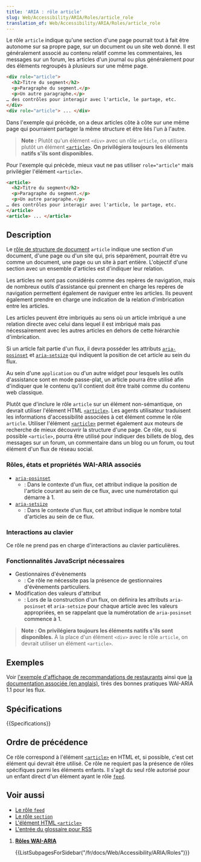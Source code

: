 ```yaml
---
title: 'ARIA : rôle article'
slug: Web/Accessibility/ARIA/Roles/article_role
translation_of: Web/Accessibility/ARIA/Roles/article_role
---
```


Le rôle `article` indique qu'une section d'une page pourrait tout à fait être autonome sur sa propre page, sur un document ou un site web donné. Il est généralement associé au contenu relatif comme les commentaires, les messages sur un forum, les articles d'un journal ou plus généralement pour des éléments regroupés à plusieurs sur une même page.

```html
<div role="article">
  <h2>Titre du segment</h2>
  <p>Paragraphe du segment.</p>
  <p>Un autre paragraphe.</p>
… des contrôles pour interagir avec l'article, le partage, etc.
</div>
<div role="article"> ... </div>
```

Dans l'exemple qui précède, on a deux articles côte à côte sur une même page qui pourraient partager la même structure et être liés l'un à l'autre.

> **Note :** Plutôt qu'un élément `<div>` avec un rôle `article`, on utilisera plutôt un élément [`<article>`](/fr/docs/Web/HTML/Element/article). **On privilégiera toujours les éléments natifs s'ils sont disponibles.**

Pour l'exemple qui précède, mieux vaut ne pas utiliser `role="article"` mais privilégier l'élément `<article>`.

```html
<article>
  <h2>Titre du segment</h2>
  <p>Paragraphe du segment.</p>
  <p>Un autre paragraphe.</p>
… des contrôles pour interagir avec l'article, le partage, etc.
</article>
<article> ... </article>
```

## Description

Le [rôle de structure de document](/fr/docs/Web/Accessibility/ARIA/Roles#document_structure_roles) `article` indique une section d'un document, d'une page ou d'un site qui, pris séparément, pourrait être vu comme un document, une page ou un site à part entière. L'objectif d'une section avec un ensemble d'articles est d'indiquer leur relation.

Les articles ne sont pas considérés comme des repères de navigation, mais de nombreux outils d'assistance qui prennent en charge les repères de navigation permettent également de naviguer entre les articles. Ils peuvent également prendre en charge une indication de la relation d'imbrication entre les articles.

Les articles peuvent être imbriqués au sens où un article imbriqué a une relation directe avec celui dans lequel il est imbriqué mais pas nécessairement avec les autres articles en dehors de cette hiérarchie d'imbrication.

Si un article fait partie d'un flux, il devra posséder les attributs [`aria-posinset`](/fr/docs/Web/Accessibility/ARIA/Attributes/aria-posinset) et [`aria-setsize`](/fr/docs/Web/Accessibility/ARIA/Attributes/aria-setsize) qui indiquent la position de cet article au sein du flux.

Au sein d'une `application` ou d'un autre widget pour lesquels les outils d'assistance sont en mode passe-plat, un article pourra être utilisé afin d'indiquer que le contenu qu'il contient doit être traité comme du contenu web classique.

Plutôt que d'inclure le rôle `article` sur un élément non-sémantique, on devrait utiliser l'élément HTML [`<article>`](/fr/docs/Web/HTML/Element/article). Les agents utilisateur traduisent les informations d'accessibilité associées à cet élément comme le rôle `article`. Utiliser l'élément [`<article>`](/fr/docs/Web/HTML/Element/article) permet également aux moteurs de recherche de mieux découvrir la structure d'une page. Ce rôle, ou si possible `<article>`, pourra être utilisé pour indiquer des billets de blog, des messages sur un forum, un commentaire dans un blog ou un forum, ou tout élément d'un flux de réseau social.

### Rôles, états et propriétés WAI-ARIA associés

- [`aria-posinset`](/fr/docs/Web/Accessibility/ARIA/Attributes/aria-posinset)
  - : Dans le contexte d'un flux, cet attribut indique la position de l'article courant au sein de ce flux, avec une numérotation qui démarre à 1.
- [`aria-setsize`](/fr/docs/Web/Accessibility/ARIA/Attributes/aria-setsize)
  - : Dans le contexte d'un flux, cet attribut indique le nombre total d'articles au sein de ce flux.

### Interactions au clavier

Ce rôle ne prend pas en charge d'interactions au clavier particulières.

### Fonctionnalités JavaScript nécessaires

- Gestionnaires d'évènements
  - : Ce rôle ne nécessite pas la présence de gestionnaires d'évènements particuliers.
- Modification des valeurs d'attribut
  - : Lors de la construction d'un flux, on définira les attributs `aria-posinset` et `aria-setsize` pour chaque article avec les valeurs appropriées, en se rappelant que la numérotation de `aria-posinset` commence à 1.

> **Note :** **On privilégiera toujours les éléments natifs s'ils sont disponibles.** À la place d'un élément `<div>` avec le rôle `article`, on devrait utiliser un élément `<article>`.

## Exemples

Voir [l'exemple d'affichage de recommandations de restaurants](https://www.w3.org/TR/wai-aria-practices-1.1/examples/feed/feedDisplay.html) ainsi que [la documentation associée (en anglais)](https://www.w3.org/TR/wai-aria-practices-1.1/examples/feed/feed.html), tirés des bonnes pratiques WAI-ARIA 1.1 pour les flux.

## Spécifications

{{Specifications}}

## Ordre de précédence

Ce rôle correspond à l'élément [`<article>`](/fr/docs/Web/HTML/Element/article) en HTML et, si possible, c'est cet élément qui devrait être utilisé. Ce rôle ne requiert pas la présence de rôles spécifiques parmi les éléments enfants. Il s'agit du seul rôle autorisé pour un enfant direct d'un élément ayant le rôle [`feed`](/fr/docs/Web/Accessibility/ARIA/Roles/feed_role).

## Voir aussi

- [Le rôle `feed`](/fr/docs/Web/Accessibility/ARIA/Roles/feed_role)
- [Le rôle `section`](/fr/docs/Web/Accessibility/ARIA/Roles/section_role)
- [L'élément HTML `<article>`](/fr/docs/Web/HTML/Element/article)
- [L'entrée du glossaire pour RSS](/fr/docs/Glossary/RSS)

<section id="Quick_links">

1. [**Rôles WAI-ARIA**](/fr/docs/Web/Accessibility/ARIA/Roles)

    {{ListSubpagesForSidebar("/fr/docs/Web/Accessibility/ARIA/Roles")}}

</section>
